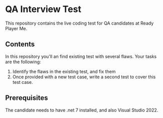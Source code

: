 # QA Interview Test
This repository contains the live coding test for QA candidates at Ready Player Me.

## Contents

In this repository you'll an find existing test with several flaws. Your tasks are the following:

1. Identify the flaws in the existing test, and fix them
2. Once provided with a new test case, write a second test to cover this test case.

## Prerequisites

The candidate needs to have .net 7 installed, and also Visual Studio 2022.